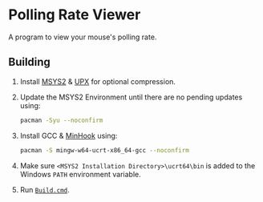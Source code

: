 # Polling Rate Viewer

A program to view your mouse's polling rate.

## Building
1. Install [MSYS2](https://www.msys2.org/) & [UPX](https://upx.github.io/) for optional compression.
2. Update the MSYS2 Environment until there are no pending updates using:

    ```bash
    pacman -Syu --noconfirm
    ```

3. Install GCC & [MinHook](https://github.com/TsudaKageyu/minhook) using:

    ```bash
    pacman -S mingw-w64-ucrt-x86_64-gcc --noconfirm
    ```

3. Make sure `<MSYS2 Installation Directory>\ucrt64\bin` is added to the Windows `PATH` environment variable.
4. Run [`Build.cmd`](src/Build.cmd).
